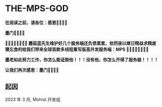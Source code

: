 # THE-MPS-GOD

**在阅读之前，请各位：感恩🙏🙏🙏🙏**

**墨门🙏🙏🙏🙏**

**🙏🙏🙏🙏🙏🙏🙏🙏 蘑菇蓝先生维护好几个服务端还负债累累，依然夜以继日精益求精废寝忘食的给我们带来全球首款多线程重写版高并发服务端：MPS 🙏🙏🙏🙏🙏🙏🙏🙏**

**墨老如此努力工作，你怎么能诋毁他！！！没有他，你怎么开得了服务器！！！！**

**让我们再次感恩：墨门🙏🙏🙏🙏**

## 起因

2023 年 3 月, Mohist 开发组
